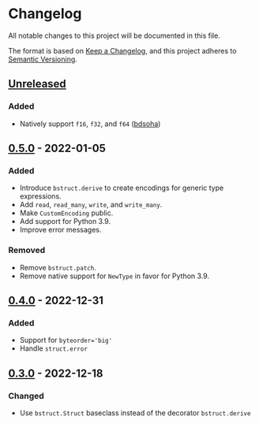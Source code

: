 # Changelog

All notable changes to this project will be documented in this file.

The format is based on [Keep a Changelog](https://keepachangelog.com/en/1.0.0/),
and this project adheres to [Semantic Versioning](https://semver.org/spec/v2.0.0.html).

## [Unreleased]

### Added

- Natively support `f16`, `f32`, and `f64` ([bdsoha](https://github.com/bdsoha))

## [0.5.0] - 2022-01-05

### Added

- Introduce `bstruct.derive` to create encodings for generic type expressions.
- Add `read`, `read_many`, `write`, and `write_many`.
- Make `CustomEncoding` public.
- Add support for Python 3.9.
- Improve error messages.

### Removed

- Remove `bstruct.patch`.
- Remove native support for `NewType` in favor for Python 3.9.

## [0.4.0] - 2022-12-31

### Added

- Support for `byteorder='big'`
- Handle `struct.error`

## [0.3.0] - 2022-12-18

### Changed

- Use `bstruct.Struct` baseclass instead of the decorator `bstruct.derive`

[unreleased]: https://github.com/flxbe/bstruct/compare/v0.5.0...HEAD
[0.5.0]: https://github.com/flxbe/bstruct/compare/v0.4.0...v0.5.0
[0.4.0]: https://github.com/flxbe/bstruct/compare/v0.3.0...v0.4.0
[0.3.0]: https://github.com/flxbe/bstruct/compare/v0.2.0...v0.3.0
